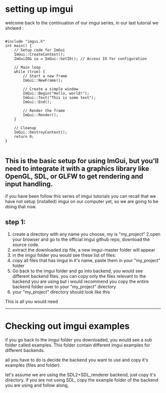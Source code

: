 # setting up imgui
welcome back to the continuation of our imgui series, in our last tutorial we showed :
<pre>
<code class="language-cpp">
#include "imgui.h"
int main() {
    // Setup code for ImGui
    ImGui::CreateContext();
    ImGuiIO& io = ImGui::GetIO(); // Access IO for configuration

    // Main loop
    while (true) {
        // Start a new frame
        ImGui::NewFrame();

        // Create a simple window
        ImGui::Begin("Hello, world!");
        ImGui::Text("This is some text");
        ImGui::End();

        // Render the frame
        ImGui::Render();
    }

    // Cleanup
    ImGui::DestroyContext();
    return 0;
}
</code>
</pre>

This is the basic setup for using ImGui, but you'll need to integrate it with a graphics library like OpenGL, SDL, or GLFW to get rendering and input handling.
---
if you have been follow this series of imgui tutorials you can recall that we have not setup (installed) imgui on our computer yet, so we are going to be doing that now.
## step 1:
1. create a directory with any name you choose, my is "my_project"
2.open your browser and go to the official imgui github repo, download the source code.
3. extract the downloaded zip file, a new imgui-master folder will appear
4. in the imgui folder you would see these list of files:
5. copy all files that has imgui in it's name, paste them in your "my_project" folder
6. Go back to the imgui folder and go into backend, you would see different backend files. you can copy only the files relevant to the backend you are using but i would recommend you copy the entire backend folder over to your "my_project" directory
7. your "my_project" directory should look like this

This is all you would need

---
# Checking out imgui examples
if you go back to the imgui folder you downloaded, you would see a sub folder called examples. This folder contain different imgui examples for different backends.

all you have to do is decide the backend you want to use and copy it's examples (files and folder). 

let's assume we are using the SDL2+SDL_renderer backend, just copy it's directory. if you are not using SDL, copy the example folder of the backend you are using and follow along,


